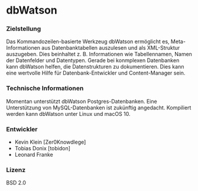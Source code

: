 # dbWatson

### Zielstellung

Das Kommandozeilen-basierte Werkzeug dbWatson ermöglicht es, Meta-Informationen aus Datenbanktabellen auszulesen und als XML-Struktur auszugeben. Dies beinhaltet z. B. Informationen wie Tabellennamen, Namen der Datenfelder und Datentypen.
Gerade bei konmplexen Datenbanken kann dbWatson helfen, die Datenstrukturen zu dokumentieren. Dies kann eine wertvolle Hilfe für Datenbank-Entwickler und Content-Manager sein.

### Technische Informationen

Momentan unterstützt dbWatson Postgres-Datenbanken. Eine Unterstützung von MySQL-Datenbanken ist zukünftig angedacht. Kompiliert werden kann dbWatson unter Linux und macOS 10.

### Entwickler

* Kevin Klein [Zer0Knowdlege]
* Tobias Donix [tobidon]
* Leonard Franke

### Lizenz

BSD 2.0
